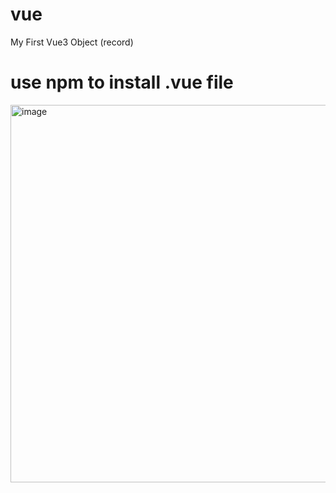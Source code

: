 # vue
My First Vue3 Object (record)
# use npm to install .vue file
<img width="604" alt="image" src="https://user-images.githubusercontent.com/58143416/174067537-ecbb4d04-eb52-4012-b903-0eaaaa610b6c.png">
